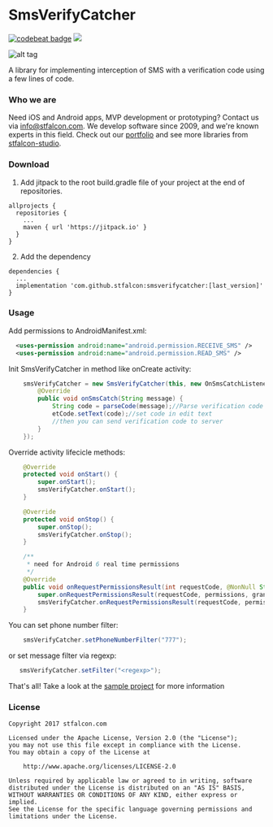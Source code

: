 # SmsVerifyCatcher

[![codebeat badge](https://codebeat.co/badges/0d0a3e88-6da8-4e43-a0fc-999af604d0b4)](https://codebeat.co/projects/github-com-stfalcon-studio-smsverifycatcher-master)
[![](https://jitpack.io/v/stfalcon-studio/SmsVerifyCatcher.svg)](https://jitpack.io/#stfalcon-studio/SmsVerifyCatcher)

![alt tag](http://i.imgur.com/7Kzzk5z.gif)

A library for implementing interception of SMS with a verification code using a few lines of code.

### Who we are
Need iOS and Android apps, MVP development or prototyping? Contact us via info@stfalcon.com. We develop software since 2009, and we're known experts in this field. Check out our [portfolio](https://stfalcon.com/en/portfolio) and see more libraries from [stfalcon-studio](https://stfalcon.com/en/opensource).

### Download
1. Add jitpack to the root build.gradle file of your project at the end of repositories.
```
allprojects {
  repositories {
    ...
    maven { url 'https://jitpack.io' }
  }
}
```
2. Add the dependency
```
dependencies {
  ...
  implementation 'com.github.stfalcon:smsverifycatcher:[last_version]'
}  
```

### Usage

Add permissions to AndroidManifest.xml:
```xml
  <uses-permission android:name="android.permission.RECEIVE_SMS" />
  <uses-permission android:name="android.permission.READ_SMS" />
```
Init SmsVerifyCatcher in method like onCreate activity:
```java
    smsVerifyCatcher = new SmsVerifyCatcher(this, new OnSmsCatchListener<String>() {
        @Override
        public void onSmsCatch(String message) {
            String code = parseCode(message);//Parse verification code
            etCode.setText(code);//set code in edit text
            //then you can send verification code to server
        }
    });
```
Override activity lifecicle methods:
```java
    @Override
    protected void onStart() {
        super.onStart();
        smsVerifyCatcher.onStart();
    }

    @Override
    protected void onStop() {
        super.onStop();
        smsVerifyCatcher.onStop();
    }

    /**
     * need for Android 6 real time permissions
     */
    @Override
    public void onRequestPermissionsResult(int requestCode, @NonNull String[] permissions, @NonNull int[] grantResults) {
        super.onRequestPermissionsResult(requestCode, permissions, grantResults);
        smsVerifyCatcher.onRequestPermissionsResult(requestCode, permissions, grantResults);
    }
```

You can set phone number filter:
```java
    smsVerifyCatcher.setPhoneNumberFilter("777");
```
or set message filter via regexp:
```java
   smsVerifyCatcher.setFilter("<regexp>");
```
That's all! 
Take a look at the [sample project](sample) for more information

### License 

```
Copyright 2017 stfalcon.com

Licensed under the Apache License, Version 2.0 (the "License");
you may not use this file except in compliance with the License.
You may obtain a copy of the License at

    http://www.apache.org/licenses/LICENSE-2.0

Unless required by applicable law or agreed to in writing, software
distributed under the License is distributed on an "AS IS" BASIS,
WITHOUT WARRANTIES OR CONDITIONS OF ANY KIND, either express or implied.
See the License for the specific language governing permissions and
limitations under the License.
```


[sample]: <https://github.com/stfalcon-studio/SmsVerifyCatcher/tree/master/sample>




